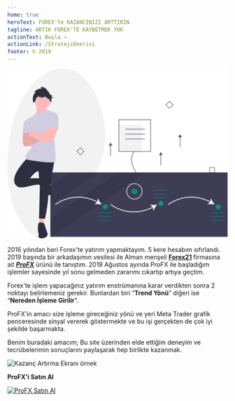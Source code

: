 ```yaml
---
home: true
heroText: FOREX'te KAZANCINIZI ARTTIRIN
tagline: ARTIK FOREX'TE KAYBETMEK YOK
actionText: Başla →
actionLink: /StratejiOnerisi
footer: © 2019 
---
```



![yatırım](./img/investment.svg)

2016 yılından beri Forex'te yatırım yapmaktayım. 5 kere hesabım sıfırlandı. 2019 başında bir arkadaşımın vesilesi ile Alman menşeli  [**Forex21**](http://ahmetmusakosali.forex21pro3.c2strack.com)  firmasına ait [ ***ProFX***](http://ahmetmusakosali.forex21pro3.c2strack.com) ürünü ile tanıştım. 2019 Ağustos ayında ProFX ile başladığım işlemler sayesinde yıl sonu gelmeden zararımı cıkartıp artıya geçtim. 

Forex'te işlem yapacağınız yatırım enstrümanına karar verdikten sonra 2 noktayı belirlemeniz gerekir. Bunlardan biri “**Trend Yönü**” diğeri ise “**Nereden İşleme Girilir**”. 

ProFX'in amacı size işleme gireceğiniz yönü ve yeri Meta Trader grafik penceresinde sinyal vererek göstermekte ve bu işi gerçekten de çok iyi şekilde başarmakta.

Benim buradaki amacım; Bu site üzerinden elde ettiğim deneyim ve tecrübelerimin sonuçlarını paylaşarak hep birlikte kazanmak. 


<p align="center">

![Kazanç Artırma Ekranı örnek](https://lh3.googleusercontent.com/2ipC4kFP-vlkFp7d_g8lkkRVxMontvKv49awcMDZdyI0NlFpRGfc5WbmxPJM0JNcZRCCEJml9xI "Forex'te başarının sırrı ProFX")

</p>


**ProFX'i Satın Al**

<a href='http://ahmetmusakosali.forex21pro3.c2strack.com'><img src='https://www.click2sell.eu/images/checkout/logo-checkout.png' border="0" title='ProFX Satın Al' alt='ProFX Satın Al'/></a>

